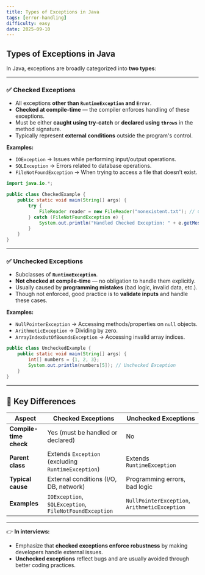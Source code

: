 ```yaml
---
title: Types of Exceptions in Java
tags: [error-handling]
difficulty: easy
date: 2025-09-10
---
```


## Types of Exceptions in Java

In Java, exceptions are broadly categorized into **two types**:  

---

### ✅ Checked Exceptions
- All exceptions **other than `RuntimeException` and `Error`**.  
- **Checked at compile-time** — the compiler enforces handling of these exceptions.  
- Must be either **caught using try-catch** or **declared using `throws`** in the method signature.  
- Typically represent **external conditions** outside the program's control.  

**Examples:**
- `IOException` → Issues while performing input/output operations.  
- `SQLException` → Errors related to database operations.  
- `FileNotFoundException` → When trying to access a file that doesn’t exist.  

```java
import java.io.*;

public class CheckedExample {
    public static void main(String[] args) {
        try {
            FileReader reader = new FileReader("nonexistent.txt"); // Checked Exception
        } catch (FileNotFoundException e) {
            System.out.println("Handled Checked Exception: " + e.getMessage());
        }
    }
}
```

---

### ✅ Unchecked Exceptions
- Subclasses of **`RuntimeException`**.  
- **Not checked at compile-time** — no obligation to handle them explicitly.  
- Usually caused by **programming mistakes** (bad logic, invalid data, etc.).  
- Though not enforced, good practice is to **validate inputs** and handle these cases.  

**Examples:**
- `NullPointerException` → Accessing methods/properties on `null` objects.  
- `ArithmeticException` → Dividing by zero.  
- `ArrayIndexOutOfBoundsException` → Accessing invalid array indices.  

```java
public class UncheckedExample {
    public static void main(String[] args) {
        int[] numbers = {1, 2, 3};
        System.out.println(numbers[5]); // Unchecked Exception
    }
}
```

---

## 🔑 Key Differences

| Aspect              | Checked Exceptions                      | Unchecked Exceptions             |
|---------------------|-----------------------------------------|----------------------------------|
| **Compile-time check** | Yes (must be handled or declared)       | No                               |
| **Parent class**    | Extends `Exception` (excluding `RuntimeException`) | Extends `RuntimeException`       |
| **Typical cause**   | External conditions (I/O, DB, network)  | Programming errors, bad logic    |
| **Examples**        | `IOException`, `SQLException`, `FileNotFoundException` | `NullPointerException`, `ArithmeticException` |

---

👉 **In interviews:**  
- Emphasize that **checked exceptions enforce robustness** by making developers handle external issues.  
- **Unchecked exceptions** reflect bugs and are usually avoided through better coding practices.
